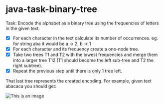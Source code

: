 # java-task-binary-tree

Task: Encode the alphabet as a binary tree using the frequencies of letters in the given text.

- [x] For each character in the text calculate its number of occurrences.
eg. for string aba it would be a -> 2, b -> 1
- [x] For each character and its frequency create a one-node tree.
- [x] Take two trees T1 and T2 with the lowest frequencies and merge them into a larger tree T12
(T1 should become the left sub-tree and T2 the right subtree).
- [x] Repeat the previous step until there is only 1 tree left.

That last tree represents the created encoding. For example, given text abacaca you should get:

![This is an image](https://myoctocat.com/assets/images/base-octocat.svg)
